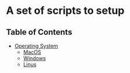 [_metadata_:author]: -
[_metadata_:date]: - "09/16/2023"
[_metadata_:update]: - "09/16/2023"

# A set of scripts to setup

## Table of Contents

- [Operating System](OS/README.md)
  - [MacOS](OS/Mac/README.md)
  - [Windows](OS/Windows/README.md)
  - [Linus](OS/Windows/README.md)

